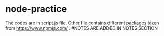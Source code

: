# node-practice
The codes are in script.js file.
Other file contains different packages taken from https://www.npmjs.com/ .
#NOTES ARE ADDED IN NOTES SECTION
